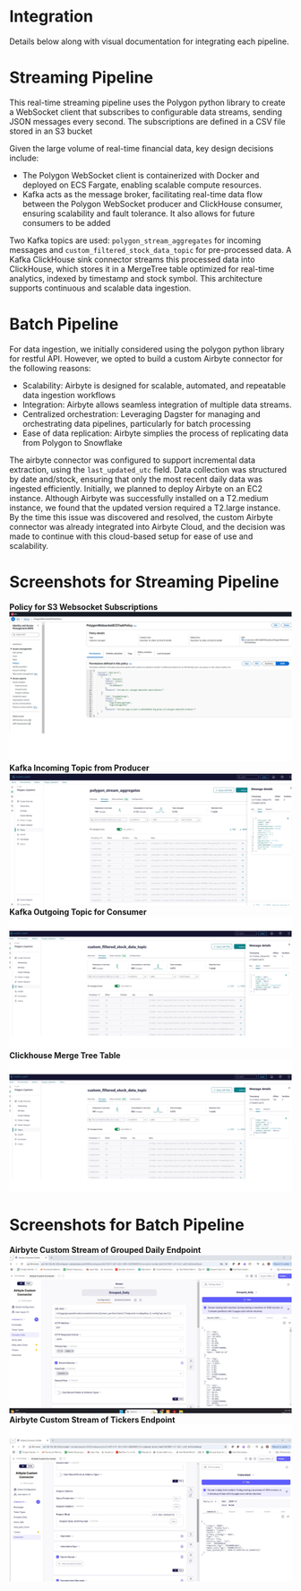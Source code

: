 # Integration
Details below along with visual documentation for integrating each pipeline.

# Streaming Pipeline
This real-time streaming pipeline uses the Polygon python library to create a WebSocket client that subscribes to configurable data streams, sending JSON messages every second. The subscriptions are defined in a CSV file stored in an S3 bucket

Given the large volume of real-time financial data, key design decisions include:
- The Polygon WebSocket client is containerized with Docker and deployed on ECS Fargate, enabling scalable compute resources.
- Kafka acts as the message broker, facilitating real-time data flow between the Polygon WebSocket producer and ClickHouse consumer, ensuring scalability and fault tolerance. It also allows for future consumers to be added

Two Kafka topics are used: `polygon_stream_aggregates` for incoming messages and `custom_filtered_stock_data_topic` for pre-processed data. A Kafka ClickHouse sink connector streams this processed data into ClickHouse, which stores it in a MergeTree table optimized for real-time analytics, indexed by timestamp and stock symbol. This architecture supports continuous and scalable data ingestion. 

# Batch Pipeline
For data ingestion, we initially considered using the polygon python library for restful API. However, we opted to build a custom Airbyte connector for the following reasons:
-	Scalability: Airbyte is designed for scalable, automated, and repeatable data ingestion workflows
-	Integration: Airbyte allows seamless integration of multiple data streams. 
-	Centralized orchestration: Leveraging Dagster for managing and orchestrating data pipelines, particularly for batch processing
-	Ease of data replication: Airbyte simplies the process of replicating data from Polygon to Snowflake

The airbyte connector was configured to support incremental data extraction, using the  `last_updated_utc` field. Data collection was structured by date and/stock, ensuring that only the most recent daily data was ingested efficiently. 
Initially, we planned to deploy Airbyte on an EC2 instance. Although Airbyte was successfully installed on a T2.medium instance, we found that the updated version required a T2.large instance. By the time this issue was discovered and resolved, the custom Airbyte connector was already integrated into Airbyte Cloud, and the decision was made to continue with this cloud-based setup for ease of use and scalability.

# Screenshots for Streaming Pipeline
**Policy for S3 Websocket Subscriptions**
![Image](/Docs/IAM_Websocket_Policy.jpg)
**Kafka Incoming Topic from Producer**
![Image](/Docs/ConfluentCloud_Incoming_Topic.jpg)
**Kafka Outgoing Topic for Consumer**
![Image](/Docs/ConfluentCloud_Outgoing_Topic.jpg)
**Clickhouse Merge Tree Table**
![Image](/Docs/ConfluentCloud_Outgoing_Topic.jpg)


# Screenshots for Batch Pipeline 
**Airbyte Custom Stream of Grouped Daily Endpoint**
![Image](/Docs/EC2_Airbyte_Grouped_Daily.jpg)
**Airbyte Custom Stream of Tickers Endpoint**
![Image](/Docs/EC2_Airbyte_Tickers.jpg)
